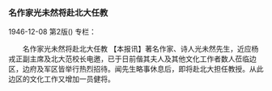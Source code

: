 ### 名作家光未然将赴北大任教

1946-12-08
第2版()
专栏：

　　名作家光未然将赴北大任教
    【本报讯】著名作家、诗人光未然先生，近应杨戎正副主席及北大范校长电邀，已于日前偕其夫人及其他文化工作者数人莅临边区，边府及军区皆举行热烈招待。闻先生略事休息后，即将赴北大担任教授。从此边区的文化工作又增加一员健将。
